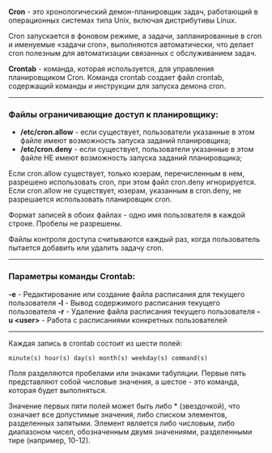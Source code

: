**Cron** - это хронологический демон-планировщик задач, работающий в операционных системах типа Unix, включая дистрибутивы Linux. 

Cron запускается в фоновом режиме, а задачи, запланированные в cron и именуемые «задачи cron», выполняются автоматически, что делает cron полезным для автоматизации связанных с обслуживанием задач.

**Crontab** - команда, которая используется, для управления планировщиком Cron. Команда crontab создает файл crontab, содержащий команды и инструкции для запуска демона cron.

---

### Файлы ограничивающие доступ к планировщику:

- **/etc/cron.allow** - если существует, пользователи указанные в этом файле имеют возможность запуска заданий планировщика;
- **/etc/cron.deny** - если существует, пользователи указанные в этом файле НЕ имеют возможность запуска заданий планировщика;

Если cron.allow существует, только юзерам, перечисленным в нем, разрешено использовать cron, при этом файл cron.deny игнорируется. Если cron.allow не существует, юзерам, указанным в cron.deny, не разрешается использовать планировщик cron.

Формат записей в обоих файлах - одно имя пользователя в каждой строке. Пробелы не разрешены.

Файлы контроля доступа считываются каждый раз, когда пользователь пытается добавить или удалить задачу cron.

---
### Параметры команды Crontab:

**-e**	- Редактирование или создание файла расписания для текущего пользователя
**-l**	- Вывод содержимого расписания текущего пользователя
**-r**	- Удаление файла расписания текущего пользователя
**-u \<user>** - Работа с расписаниями конкретных пользователей

---

Каждая запись в crontab состоит из шести полей:

`minute(s) hour(s) day(s) month(s) weekday(s) command(s)`

Поля разделяются пробелами или знаками табуляции. Первые пять представляют собой числовые значения, а шестое - это команда, которая будет выполняться.

Значение первых пяти полей может быть либо * (звездочкой), что означает все допустимые значения, либо списком элементов, разделенных запятыми. Элемент является либо числовым, либо диапазоном чисел, обозначенным двумя значениями, разделенными тире (например, 10-12).